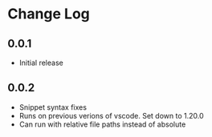 # Change Log

## 0.0.1

- Initial release

## 0.0.2

- Snippet syntax fixes
- Runs on previous verions of vscode. Set down to 1.20.0
- Can run with relative file paths instead of absolute